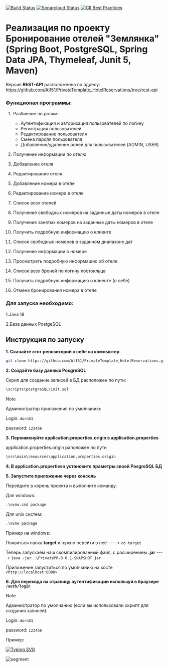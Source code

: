 [![Build Status](https://travis-ci.com/coma123/Spring-Boot-Blog-REST-API.svg?branch=development)](https://travis-ci.com/coma123/Spring-Boot-Blog-REST-API) [![Sonarcloud Status](https://sonarcloud.io/api/project_badges/measure?project=coma123_Spring-Boot-Blog-REST-API&metric=alert_status)](https://sonarcloud.io/dashboard?id=coma123_Spring-Boot-Blog-REST-API) [![CII Best Practices](https://bestpractices.coreinfrastructure.org/projects/3706/badge)](https://bestpractices.coreinfrastructure.org/projects/3706)

# Реализация по проекту Бронирование отелей "Землянка" (Spring Boot, PostgreSQL, Spring Data JPA, Thymeleaf, Junit 5, Maven)

Версия <b>REST-API</b> расположенна по адресу: https://github.com/Alf51/PrivateTemplate_HotelReservations/tree/rest-api

### Функционал программы:
1. Разбиение по ролям:
   * Аутентификация и авторизация пользователей по логину
   * Регистрация пользователей
   * Редактирование пользователя
   * Смена пароля пользователя
   * Добавление/удаление ролей для пользователей (ADMIN, USER)
     
2. Получение информации по отелю
3. Добавление отеля   
4. Редактирование отеля
5. Добавление номера в отеле
6. Редактирование номера в отеле
7. Список всех отелей
8. Получение свободных номеров на заданные даты номеров в отеле
9. Получение занятых номеров на заданные даты номеров в отеле
10. Получить подробную информацию о клиенте
11. Список свободных номеров в заданном диапазоне дат
12. Получение информации о номере
13. Просмотреть подробную информацию об отеле
14. Список всех броней по логину постояльца
15. Получить подробную информацию о клиенте (о себе)
16. Отмена бронирования номера в отеле


### Для запуска необходимо:

1.Java 18

2.База данных PostgeSQL


## Инструкция по запуску

**1. Скачайте этот репозиторий к себе на компьютер**

```bash
git clone https://github.com/Alf51/PrivateTemplate_HotelReservations.git
```

**2. Создайте базу данных PosgreSQL**

Скрип для создание записей в БД расположен по пути: 
```bash
\scripts\postgreSQL\init.sql
```
> [!note]  
> Администратор приложения по умолчанию:
> 
> Login: `dorn51`
> 
> password: `123456`

**3. Переименуйте application.properties.origin в application.properties**

application.properties.origin раположен по пути
```bash
\src\main\resources\application.properties.origin
```

**4. В application.propertiesn установите праметры своей PosgreSQL БД**

**5. Запустите приложение через консоль**

Перейдите в корень проекта и выполните команду.

Для windows: 
```bash
.\mvnw.cmd package
```

Для unix систем: 
```bash
.\mvnw package
```
Пример на windows:

Появиться папка <b>target</b> и нужно перейти в неё  ---> ``` cd target ```

Теперь запускаем наш скомпилированный файл, с расширением  <b>.jar</b>  ----> ```java -jar .\PrivatePR-0.0.1-SNAPSHOT.jar```

Приложение запуститься по умолчанию на хосте ```<http://localhost:8080>```

**6. Для перехода на страницу аутентификации используй в браузере **`/auth/login`****

> [!note]  
> Администратор по умолчанию (если вы использовали скрипт для создания записей):
> 
> Login: `dorn51`
> 
> password: `123456`

   
   Пример:
   
   [![Typing SVG](https://readme-typing-svg.herokuapp.com?color=%2336BCF7&lines=http://localhost:8080/auth/login)](https://git.io/typing-svg)


![segment](https://api.segment.io/v1/pixel/track?data=ewogICJ3cml0ZUtleSI6ICJwcDJuOTU4VU1NT21NR090MWJXS0JQd0tFNkcydW51OCIsCiAgInVzZXJJZCI6ICIxMjNibG9nYXBpMTIzIiwKICAiZXZlbnQiOiAiQmxvZ0FwaSB2aXNpdGVkIiwKICAicHJvcGVydGllcyI6IHsKICAgICJzdWJqZWN0IjogIkJsb2dBcGkgdmlzaXRlZCIsCiAgICAiZW1haWwiOiAiY29tcy5zcHVyc0BnbWFpbC5jb20iCiAgfQp9)
